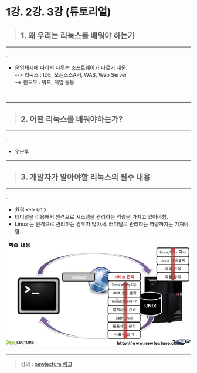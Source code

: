 # 1강. 2강. 3강 (튜토리얼)

> ## 1. 왜 우리는 리눅스를 배워야 하는가
---

. <br>
- 운영체제에 따라서 다루는 소프트웨어가 다르기 때문.  
--> 리눅스 : IDE, 오픈소스API, WAS, Web Server  
--> 윈도우 : 워드, 게임 등등    
<br>

---
> ## 2. 어떤 리눅스를 배워야하는가?
---
. <br>
- 우분투
---
> ## 3. 개발자가 알아야할 리눅스의 필수 내용
---
. <br>
- 원격 <-> unix 
- 터미널을 이용해서 원격으로 시스템을 관리하는 역량은 가지고 있어야함.
- Linux 는 원격으로 관리하는 경우가 많아서. 터미널로 관리하는 역량까지는 가져야함.

![캡쳐](./img/ch1_linux.png)

-----------------------------
> 강의 : [newlecture 링크](https://www.youtube.com/watch?v=Xd7IVMYnGUU&list=PL3Ft9YwZYhoIjWhIWeULyyTKhYg1rhcyB&index=3)